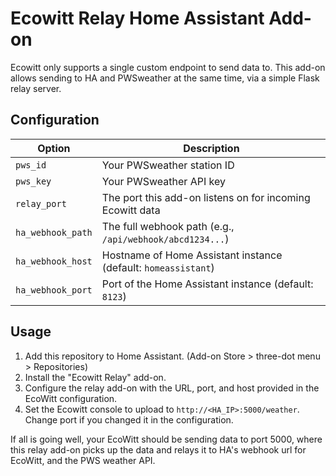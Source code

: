 # Ecowitt Relay Home Assistant Add-on
Ecowitt only supports a single custom endpoint to send data to.  This add-on allows sending to HA and PWSweather at the same time, via a simple Flask relay server.

## Configuration

| Option              | Description                                                  |
|---------------------|--------------------------------------------------------------|
| `pws_id`            | Your PWSweather station ID                                   |
| `pws_key`           | Your PWSweather API key                                      |
| `relay_port`        | The port this add-on listens on for incoming Ecowitt data    |
| `ha_webhook_path`   | The full webhook path (e.g., `/api/webhook/abcd1234...`)     |
| `ha_webhook_host`   | Hostname of Home Assistant instance (default: `homeassistant`)|
| `ha_webhook_port`   | Port of the Home Assistant instance (default: `8123`)        |


## Usage

1. Add this repository to Home Assistant.  (Add-on Store > three-dot menu > Repositories)
2. Install the "Ecowitt Relay" add-on.
3. Configure the relay add-on with the URL, port, and host provided in the EcoWitt configuration.
4. Set the Ecowitt console to upload to `http://<HA_IP>:5000/weather`.  Change port if you changed it in the configuration.

If all is going well, your EcoWitt should be sending data to port 5000, where this relay add-on picks up the data and relays it to HA's webhook url for EcoWitt, and the PWS weather API.